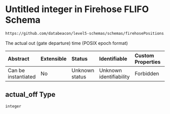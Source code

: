 # Untitled integer in Firehose FLIFO Schema

```txt
https://github.com/databeacon/level5-schemas/schemas/firehosePositions.schema.json#/properties/actual_off
```

The actual out (gate departure) time (POSIX epoch format)

| Abstract            | Extensible | Status         | Identifiable            | Custom Properties | Additional Properties | Access Restrictions | Defined In                                                                                |
| :------------------ | :--------- | :------------- | :---------------------- | :---------------- | :-------------------- | :------------------ | :---------------------------------------------------------------------------------------- |
| Can be instantiated | No         | Unknown status | Unknown identifiability | Forbidden         | Allowed               | none                | [firehoseFLIFO.schema.json\*](../../out/firehoseFLIFO.schema.json "open original schema") |

## actual\_off Type

`integer`
